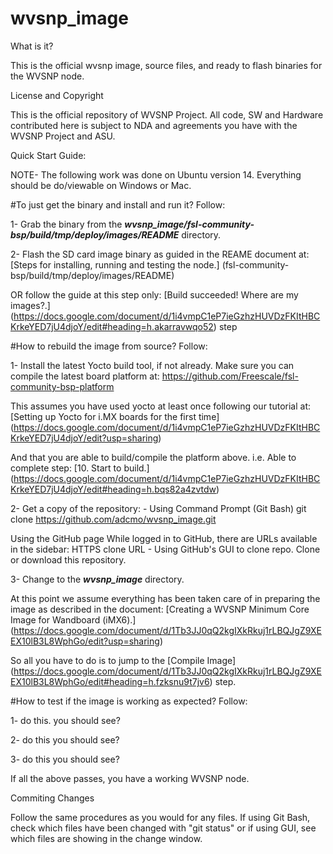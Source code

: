 # wvsnp_image

What is it?

This is the official wvsnp image, source files, and ready to flash binaries for the WVSNP node.

License and Copyright

This is the official repository of WVSNP Project. All code, SW and Hardware contributed here is subject to NDA and agreements you have with the WVSNP Project and ASU.

Quick Start Guide:

NOTE- The following work was done on Ubuntu version 14. Everything should be do/viewable on Windows or Mac.

#To just get the binary and install and run it? Follow:

1- Grab the binary from the **_wvsnp_image/fsl-community-bsp/build/tmp/deploy/images/README_** directory.

2- Flash the SD card image binary as guided in the REAME document at: 
   [Steps for installing, running and testing the node.] (fsl-community-bsp/build/tmp/deploy/images/README)
   
   OR follow the guide at this step only:
   [Build succeeded! Where are my images?.] (https://docs.google.com/document/d/1i4vmpC1eP7ieGzhzHUVDzFKItHBCKrkeYED7jU4djoY/edit#heading=h.akarravwqo52) step

#How to rebuild the image from source? Follow:

1- Install the latest Yocto build tool, if not already.
   Make sure you can compile the latest board platform at:
   https://github.com/Freescale/fsl-community-bsp-platform
   
   This assumes you have used yocto at least once following our tutorial at:
   [Setting up Yocto for i.MX boards for the first time]
   (https://docs.google.com/document/d/1i4vmpC1eP7ieGzhzHUVDzFKItHBCKrkeYED7jU4djoY/edit?usp=sharing)

   And that you are able to build/compile the platform above.
   i.e. Able to complete step: [10. Start to build.] (https://docs.google.com/document/d/1i4vmpC1eP7ieGzhzHUVDzFKItHBCKrkeYED7jU4djoY/edit#heading=h.bqs82a4zvtdw)
   
2- Get a copy of the repository: - Using Command Prompt (Git Bash) git clone https://github.com/adcmo/wvsnp_image.git

   Using the GitHub page While logged in to GitHub, there are URLs available in the sidebar: 
   HTTPS clone URL - Using GitHub's GUI to clone repo. Clone or download this repository.

3- Change to the **_wvsnp_image_** directory.

   At this point we assume everything has been taken care of in preparing the image
   as described in the document: [Creating a WVSNP Minimum Core Image for Wandboard (iMX6).]
   (https://docs.google.com/document/d/1Tb3JJ0qQ2kgIXkRkuj1rLBQJgZ9XEEX10lB3L8WphGo/edit?usp=sharing)
   
   So all you have to do is to jump to the [Compile Image] (https://docs.google.com/document/d/1Tb3JJ0qQ2kgIXkRkuj1rLBQJgZ9XEEX10lB3L8WphGo/edit#heading=h.fzksnu9t7jv6) step.

#How to test if the image is working as expected? Follow:

 1- do this.
    you should see?
    
 2- do this
    you should see?
  
 3- do this
    you should see?
   
 If all the above passes, you have a working WVSNP node.
   
Commiting Changes

Follow the same procedures as you would for any files. If using Git Bash, check which files have been changed with "git status" or if using GUI, see which files are showing in the change window.
